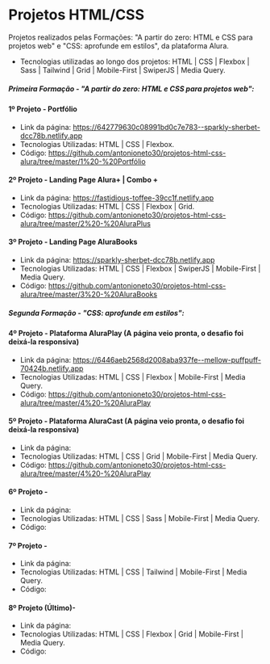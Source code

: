 # Projetos HTML/CSS

Projetos realizados pelas Formações: "A partir do zero: HTML e CSS para projetos web" e "CSS: aprofunde em estilos", da plataforma Alura.

- Tecnologias utilizadas ao longo dos projetos: HTML | CSS | Flexbox | Sass | Tailwind | Grid | Mobile-First | SwiperJS | Media Query.

##### Primeira Formação - "A partir do zero: HTML e CSS para projetos web":

#### 1º Projeto - Portfólio
- Link da página: https://642779630c08991bd0c7e783--sparkly-sherbet-dcc78b.netlify.app
- Tecnologias Utilizadas: HTML | CSS | Flexbox.
- Código: https://github.com/antonioneto30/projetos-html-css-alura/tree/master/1%20-%20Portfólio

#### 2º Projeto - Landing Page Alura+ | Combo +
- Link da página: https://fastidious-toffee-39cc1f.netlify.app
- Tecnologias Utilizadas: HTML | CSS | Flexbox | Grid.
- Código: https://github.com/antonioneto30/projetos-html-css-alura/tree/master/2%20-%20AluraPlus

#### 3º Projeto - Landing Page AluraBooks
- Link da página: https://sparkly-sherbet-dcc78b.netlify.app
- Tecnologias Utilizadas: HTML | CSS | Flexbox | SwiperJS | Mobile-First | Media Query.
- Código: https://github.com/antonioneto30/projetos-html-css-alura/tree/master/3%20-%20AluraBooks

##### Segunda Formação - "CSS: aprofunde em estilos":

#### 4º Projeto - Plataforma AluraPlay (A página veio pronta, o desafio foi deixá-la responsiva)
- Link da página: https://6446aeb2568d2008aba937fe--mellow-puffpuff-70424b.netlify.app
- Tecnologias Utilizadas: HTML | CSS | Flexbox | Mobile-First | Media Query.
- Código: https://github.com/antonioneto30/projetos-html-css-alura/tree/master/4%20-%20AluraPlay

#### 5º Projeto - Plataforma AluraCast (A página veio pronta, o desafio foi deixá-la responsiva)
- Link da página:
- Tecnologias Utilizadas: HTML | CSS | Grid | Mobile-First | Media Query.
- Código: https://github.com/antonioneto30/projetos-html-css-alura/tree/master/4%20-%20AluraPlay

#### 6º Projeto - 
- Link da página:
- Tecnologias Utilizadas: HTML | CSS | Sass | Mobile-First | Media Query.
- Código:

#### 7º Projeto - 
- Link da página:
- Tecnologias Utilizadas: HTML | CSS | Tailwind | Mobile-First | Media Query.
- Código:

#### 8º Projeto (Último)- 
- Link da página:
- Tecnologias Utilizadas: HTML | CSS | Flexbox | Grid | Mobile-First | Media Query.
- Código:
